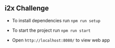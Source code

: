 ## i2x Challenge

- To install dependencies run `npm run setup`

- To start the project run `npm run start`

- Open `http://localhost:8080/` to view web app
